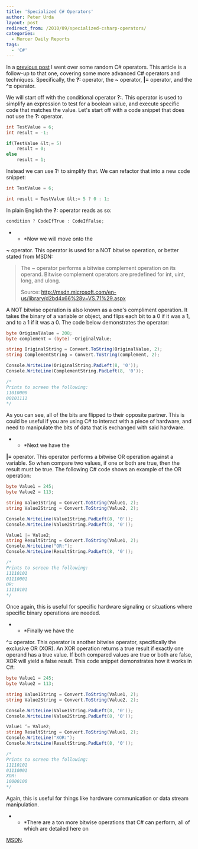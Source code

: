 ```yaml
---
title: 'Specialized C# Operators'
author: Peter Urda
layout: post
redirect_from: /2010/09/specialized-csharp-operators/
categories:
  - Mercer Daily Reports
tags:
  - 'C#'
---
```

In a <a href="http://www.peter-urda.com/2010/09/random-csharp-tricks" target="_blank">previous post</a> I went over some random C# operators. This article is a follow-up to that one, covering some more advanced C# operators and techniques. Specifically, the **?:** operator, the **~** operator, **|=** operator, and the **^=** operator.

We will start off with the conditional operator **?:**. This operator is used to simplify an expression to test for a boolean value, and execute specific code that matches the value. Let's start off with a code snippet that does not use the **?:** operator.

```csharp
int TestValue = 6;
int result = -1;

if(TestValue &lt;= 5)
    result = 0;
else
    result = 1;
```

Instead we can use **?:** to simplify that. We can refactor that into a new code snippet:

```csharp
int TestValue = 6;

int result = TestValue &lt;= 5 ? 0 : 1;
```

In plain English the **?:** operator reads as so:

```csharp
condition ? CodeIfTrue : CodeIfFalse;
```

* * *Now we will move onto the

**~** operator. This operator is used for a NOT bitwise operation, or better stated from MSDN:</p>

> The ~ operator performs a bitwise complement operation on its operand. Bitwise complement operators are predefined for int, uint, long, and ulong.
>
> Source: <a href="http://msdn.microsoft.com/en-us/library/d2bd4x66%28v=VS.71%29.aspx" class="external external_icon" target="_blank">http://msdn.microsoft.com/en-us/library/d2bd4x66%28v=VS.71%29.aspx</a>

A NOT bitwise operation is also known as a one's compliment operation. It takes the binary of a variable or object, and flips each bit to a 0 if it was a 1, and to a 1 if it was a 0. The code below demonstrates the operator:

```csharp
byte OriginalValue = 208;
byte complement = (byte) ~OriginalValue;

string OriginalString = Convert.ToString(OriginalValue, 2);
string ComplementString = Convert.ToString(complement, 2);

Console.WriteLine(OriginalString.PadLeft(8, '0'));
Console.WriteLine(ComplementString.PadLeft(8, '0'));

/*
Prints to screen the following:
11010000
00101111
*/
```

As you can see, all of the bits are flipped to their opposite partner. This is could be useful if you are using C# to interact with a piece of hardware, and need to manipulate the bits of data that is exchanged with said hardware.

* * *Next we have the

**|=** operator. This operator performs a bitwise OR operation against a variable. So when compare two values, if one or both are true, then the result must be true. The following C# code shows an example of the OR operation:</p>

```csharp
byte Value1 = 245;
byte Value2 = 113;

string Value1String = Convert.ToString(Value1, 2);
string Value2String = Convert.ToString(Value2, 2);

Console.WriteLine(Value1String.PadLeft(8, '0'));
Console.WriteLine(Value2String.PadLeft(8, '0'));

Value1 |= Value2;
string ResultString = Convert.ToString(Value1, 2);
Console.WriteLine("OR:");
Console.WriteLine(ResultString.PadLeft(8, '0'));

/*
Prints to screen the following:
11110101
01110001
OR:
11110101
*/
```

Once again, this is useful for specific hardware signaling or situations where specific binary operations are needed.

* * *Finally we have the

**^=** operator. This operator is another bitwise operator, specifically the exclusive OR (XOR). An XOR operation returns a true result if exactly one operand has a true value. If both compared values are true or both are false, XOR will yield a false result. This code snippet demonstrates how it works in C#:</p>

```csharp
byte Value1 = 245;
byte Value2 = 113;

string Value1String = Convert.ToString(Value1, 2);
string Value2String = Convert.ToString(Value2, 2);

Console.WriteLine(Value1String.PadLeft(8, '0'));
Console.WriteLine(Value2String.PadLeft(8, '0'));

Value1 ^= Value2;
string ResultString = Convert.ToString(Value1, 2);
Console.WriteLine("XOR:");
Console.WriteLine(ResultString.PadLeft(8, '0'));

/*
Prints to screen the following:
11110101
01110001
XOR:
10000100
*/
```

Again, this is useful for things like hardware communication or data stream manipulation.

* * *There are a ton more bitwise operations that C# can perform, all of which are detailed here on

<a href="http://msdn.microsoft.com/en-us/library/6a71f45d%28VS.71%29.aspx" class="external external_icon" target="_blank">MSDN</a>.</p>
